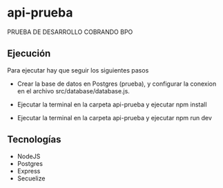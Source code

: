 # api-prueba
PRUEBA DE DESARROLLO COBRANDO BPO

## Ejecución

Para ejecutar hay que seguir los siguientes pasos

- Crear la base de datos en Postgres (prueba), y configurar la conexion en el archivo src/database/database.js.

- Ejecutar la terminal en la carpeta api-prueba y ejecutar npm install

- Ejecutar la terminal en la carpeta api-prueba y ejecutar npm run dev

## Tecnologías 

- NodeJS
- Postgres
- Express
- Secuelize



